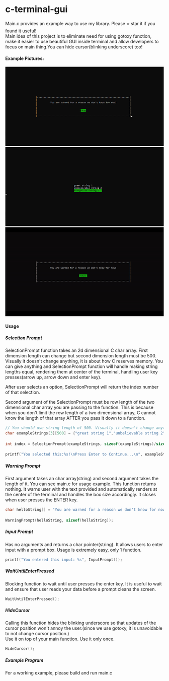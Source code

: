 # c-terminal-gui
Main.c provides an example way to use my library. Please ⭐ star it if you found it useful!<br>
Main idea of this project is to eliminate need for using gotoxy function, make it easier to use beautiful GUI inside terminal and allow developers to focus on main thing.You can hide cursor(blinking underscore) too!
#### Example Pictures:
![warning-prompt](./warning-prompt-example.png)
![selection-prompt](./selection-prompt-example.png)
![usage-gif-and-input-prompt](./input-prompt-example.gif)

#### Usage

##### Selection Prompt

SelectionPrompt function takes an 2d dimensional C char array. First dimension length can change but second dimension length must be 500. Visually it doesn't change anything, it is about how C reserves memory. You can give anything and SelectionPrompt function will handle making string lengths equal, rendering them at center of the terminal, handling user key presses(arrow up, arrow down and enter key).

After user selects an option, SelectionPrompt will return the index number of that selection.

Second argument of the SelectionPrompt must be row length of the two dimensional char array you are passing to the function. This is because when you don't limit the row length of a two dimensional array, C cannot know the length of that array AFTER you pass it down to a function.

```C
// You should use string length of 500. Visually it doesn't change anything.
char exampleStrings[3][500] = {"great string 1","unbelievable string 2","evangelion string 3"};

int index = SelectionPrompt(exampleStrings, sizeof(exampleStrings)/sizeof(exampleStrings[0]));

printf("You selected this:%s!\nPress Enter to Continue...\n", exampleStrings[index]);
```

##### Warning Prompt

First argument takes an char array(string) and second argument takes the length of it. You can see main.c for usage example. This function returns nothing. It warns user with the text provided and automatically renders at the center of the terminal and handles the box size accordingly. It closes when user presses the ENTER key.

```C
char helloString[] = "You are warned for a reason we don't know for now!";

WarningPrompt(helloString, sizeof(helloString));
```

##### Input Prompt

Has no arguments and returns a char pointer(string). It allows users to enter input with a prompt box. Usage is extremely easy, only 1 function.

```C
printf("You entered this input: %s", InputPrompt());
```

##### WaitUntilEnterPressed

Blocking function to wait until user presses the enter key. It is useful to wait and ensure that user reads your data before a prompt cleans the screen.

```C
WaitUntilEnterPressed();
```

##### HideCursor

Calling this function hides the blinking underscore so that updates of the cursor position won't annoy the user.(since we use gotoxy, it is unavoidable to not change cursor position.)<br>
Use it on top of your main function. Use it only once.

```C
HideCursor();
```

##### Example Program

For a working example, please build and run main.c